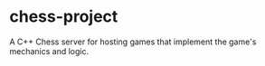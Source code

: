 # chess-project
A C++ Chess server for hosting games that implement the game's mechanics and logic.
